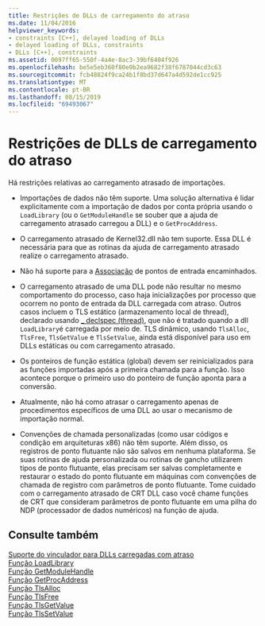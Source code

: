 ```yaml
---
title: Restrições de DLLs de carregamento do atraso
ms.date: 11/04/2016
helpviewer_keywords:
- constraints [C++], delayed loading of DLLs
- delayed loading of DLLs, constraints
- DLLs [C++], constraints
ms.assetid: 0097ff65-550f-4a4e-8ac3-39bf6404f926
ms.openlocfilehash: be5e5eb360f80e0b2ea9682f38f6787044cd3c63
ms.sourcegitcommit: fcb48824f9ca24b1f8bd37d647a4d592de1cc925
ms.translationtype: MT
ms.contentlocale: pt-BR
ms.lasthandoff: 08/15/2019
ms.locfileid: "69493067"
---
```

# <a name="constraints-of-delay-loading-dlls"></a>Restrições de DLLs de carregamento do atraso

Há restrições relativas ao carregamento atrasado de importações.

- Importações de dados não têm suporte. Uma solução alternativa é lidar explicitamente com a importação de dados por conta própria usando o `LoadLibrary` (ou o `GetModuleHandle` se souber que a ajuda de carregamento atrasado carregou a DLL) e o `GetProcAddress`.

- O carregamento atrasado de Kernel32.dll não tem suporte. Essa DLL é necessária para que as rotinas da ajuda de carregamento atrasado realize o carregamento atrasado.

- Não há suporte para a [Associação](binding-imports.md) de pontos de entrada encaminhados.

- O carregamento atrasado de uma DLL pode não resultar no mesmo comportamento do processo, caso haja inicializações por processo que ocorrem no ponto de entrada da DLL carregada com atraso. Outros casos incluem o TLS estático (armazenamento local de thread), declarado usando [_ declspec (thread)](../../cpp/thread.md), que não é tratado quando a dll `LoadLibrary`é carregada por meio de. TLS dinâmico, usando `TlsAlloc`, `TlsFree`, `TlsGetValue` e `TlsSetValue`, ainda está disponível para uso em DLLs estáticas ou com carregamento atrasado.

- Os ponteiros de função estática (global) devem ser reinicializados para as funções importadas após a primeira chamada para a função. Isso acontece porque o primeiro uso do ponteiro de função aponta para a conversão.

- Atualmente, não há como atrasar o carregamento apenas de procedimentos específicos de uma DLL ao usar o mecanismo de importação normal.

- Convenções de chamada personalizadas (como usar códigos e condição em arquiteturas x86) não têm suporte. Além disso, os registros de ponto flutuante não são salvos em nenhuma plataforma. Se suas rotinas de ajuda personalizada ou rotinas de gancho utilizarem tipos de ponto flutuante, elas precisam ser salvas completamente e restaurar o estado do ponto flutuante em máquinas com convenções de chamada de registro com parâmetros de ponto flutuante. Tome cuidado com o carregamento atrasado de CRT DLL caso você chame funções de CRT que consideram parâmetros de ponto flutuante em uma pilha do NDP (processador de dados numéricos) na função de ajuda.

## <a name="see-also"></a>Consulte também

[Suporte do vinculador para DLLs carregadas com atraso](linker-support-for-delay-loaded-dlls.md)<br/>
[Função LoadLibrary](/windows/win32/api/libloaderapi/nf-libloaderapi-loadlibraryw)<br/>
[Função GetModuleHandle](/windows/win32/api/libloaderapi/nf-libloaderapi-getmodulehandlew)<br/>
[Função GetProcAddress](/windows/win32/api/libloaderapi/nf-libloaderapi-getprocaddress)<br/>
[Função TlsAlloc](/windows/win32/api/processthreadsapi/nf-processthreadsapi-tlsalloc)<br/>
[Função TlsFree](/windows/win32/api/processthreadsapi/nf-processthreadsapi-tlsfree)<br/>
[Função TlsGetValue](/windows/win32/api/processthreadsapi/nf-processthreadsapi-tlsgetvalue)<br/>
[Função TlsSetValue](/windows/win32/api/processthreadsapi/nf-processthreadsapi-tlssetvalue)
